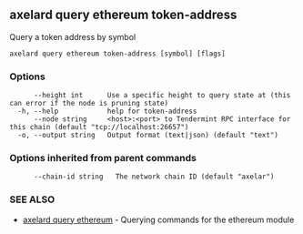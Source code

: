 ## axelard query ethereum token-address

Query a token address by symbol

```
axelard query ethereum token-address [symbol] [flags]
```

### Options

```
      --height int      Use a specific height to query state at (this can error if the node is pruning state)
  -h, --help            help for token-address
      --node string     <host>:<port> to Tendermint RPC interface for this chain (default "tcp://localhost:26657")
  -o, --output string   Output format (text|json) (default "text")
```

### Options inherited from parent commands

```
      --chain-id string   The network chain ID (default "axelar")
```

### SEE ALSO

- [axelard query ethereum](axelard_query_ethereum.md)	 - Querying commands for the ethereum module
